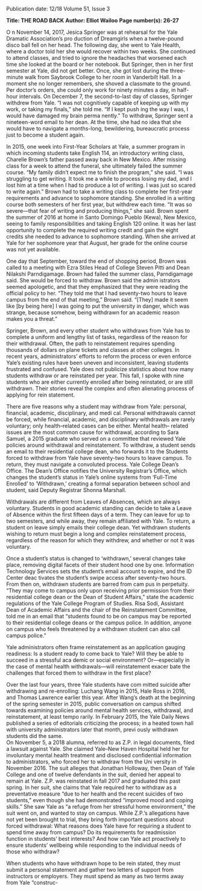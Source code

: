 Publication date: 12/18
Volume 51, Issue 3

**Title: THE ROAD BACK**
**Author: Elliot Wailoo**
**Page number(s): 26-27**

O
n November 14, 2017, Jesica Springer was at 
rehearsal for the Yale Dramatic Association’s pro­
duction of Dreamgirls when a twelve-pound disco ball fell 
on her head. The following day, she went to Yale Health, 
where a doctor told her she would recover within two 
weeks. She continued to attend classes, and tried to ignore 
the headaches that worsened each time she looked at the 
board or her notebook.
But Springer, then in her first semester at Yale, did not 
get better. Once, she got lost during the three-minute walk 
from Saybrook College to her room in Vanderbilt Hall. In a 
moment she no longer remembers, she shoved a classmate 
to the ground. Per doctor’s orders, she could only work for 
ninety minutes a day, in half-hour intervals. On December 
7, the second-to-last day of classes, Springer withdrew from 
Yale. “I was not cognitively capable of keeping up with my 
work, or taking my finals,” she told me. “If I kept push­
ing the way I was, I would have damaged my brain perma­
nently.” To withdraw, Springer sent a nineteen-word email 
to her dean. At the time, she had no idea that she would 
have to navigate a months-long, bewildering, bureaucratic 
process just to become a student again.

In 2015, one week into First-Year Scholars at Yale, a 
summer program in which incoming students take English 
114, an introductory writing class, Charelle Brown’s father 
passed away back in New Mexico. After missing class for 
a week to attend the funeral, she ultimately failed the 
summer course. “My family didn’t expect me to finish the 
program,” she said. “I was struggling to get writing. It took 
me a while to process losing my dad, and I lost him at a 
time when I had to produce a lot of writing. I was just so 
scared to write again.” Brown had to take a writing class 
to complete her first-year requirements and advance to 
sophomore standing. She enrolled in a writing course both 
semesters of her first year, but withdrew each time. “It was 
so severe—that fear of writing and producing things,” she 
said. Brown spent the summer of 2016 at home in Santo 
Domingo Pueblo (Kewa), New Mexico, seeing to family 
responsibilities and taking English 120 online. It was her 
last opportunity to complete the required writing credit and 
gain the eight credits she needed to advance to sophomore 
standing. When she arrived at Yale for her sophomore year 
that August, her grade for the online course was not yet 
available.

One day that September, toward the end of shopping 
period, Brown was called to a meeting with Ezra Stiles Head 
of College Steven Pitti and Dean Nilakshi Parndigamage. 
Brown had failed the summer class, Parndigamage said. 
She would be forced to withdraw. Brown said the admin­
istrators seemed apologetic, and that they emphasized that 
they were reading the official policy to her. “They told me 
that I had seventy-two hours to leave campus from the end 
of that meeting,” Brown said. “[They] made it seem like 
[by being here] I was going to put the university in danger, 
which was strange, because somehow, being withdrawn for 
an academic reason makes you a threat.”

Springer, Brown, and every other student who withdraws 
from Yale has to complete a uniform and lengthy list of 
tasks, regardless of the reason for their withdrawal. Often, 
the path to reinstatement requires spending thousands of 
dollars on plane tickets and classes at other colleges. In 
recent years, administrators’ efforts to reform the process 
or even enforce Yale’s existing rules have been uneven 
and inconsistent, leaving students frustrated and confused. 
Yale does not publicize statistics about how many students 
withdraw or are reinstated per year. This fall, I spoke with 
nine students who are either currently enrolled after being 
reinstated, or are still withdrawn. Their stories reveal the 
complex and often alienating process of applying for rein­
statement.

There are five reasons why a student may withdraw from 
Yale: personal, financial, academic, disciplinary, and medi­
cal. Personal withdrawals cannot be forced, while financial, 
academic, and disciplinary withdrawals are rarely voluntary; 
only health–related cases can be either. Mental health–
related issues are the most common cause for withdrawal, 
according to Sara Samuel, a 2015 graduate who served on 
a committee that reviewed Yale policies around withdrawal 
and reinstatement. To withdraw, a student sends an email 
to their residential college dean, who forwards it to the 
Students forced to withdraw from Yale 
have seventy-two hours to leave campus. 
To return, they must navigate a convoluted 
process.
Yale College Dean’s Office. The Dean’s Office notifies the 
University Registrar’s Office, which changes the student’s 
status in Yale’s online systems from ‘Full-Time Enrolled’ to 
‘Withdrawn,’ creating a formal separation between school 
and student, said Deputy Registrar Shonna Marshall.

Withdrawals are different from Leaves of Absences, 
which are always voluntary. Students in good academic 
standing can decide to take a Leave of Absence within the 
first fifteen days of a term. They can leave for up to two 
semesters, and while away, they remain affiliated with Yale. 
To return, a student on leave simply emails their college 
dean. Yet withdrawn students wishing to return must begin 
a long and complex reinstatement process, regardless of the 
reason for which they withdrew, and whether or not it was 
voluntary.

Once a student’s status is changed to ‘withdrawn,’ several 
changes take place, removing digital facets of their student­
hood one by one. Information Technology Services sets the 
student’s email account to expire, and the ID Center deac­
tivates the student’s swipe access after seventy-two hours. 
From then on, withdrawn students are barred from cam­
pus in perpetuity. “They may come to campus only upon 
receiving prior permission from their residential college 
dean or the Dean of Student Affairs,” state the academic 
regulations of the Yale College Program of Studies. Risa 
Sodi, Assistant Dean of Academic Affairs and the chair of 
the Reinstatement Committee, told me in an email that 
“students found to be on campus may be reported to their 
residential college deans or the campus police. In addition, 
anyone on campus who feels threatened by a withdrawn 
student can also call campus police.”

Yale administrators often frame reinstatement as an 
application gauging readiness: Is a student ready to come 
back to Yale? Will they be able to succeed in a stressful aca­
demic or social environment? Or—especially in the case 
of mental health withdrawals—will reinstatement exacer­
bate the challenges that forced them to withdraw in the 
first place?

Over the last four years, three Yale students have com­
mitted suicide after withdrawing and re-enrolling: Luchang 
Wang in 2015, Hale Ross in 2016, and Thomas Lawrence 
earlier this year. After Wang’s death at the beginning of the 
spring semester in 2015, public conversation on campus 
shifted towards examining policies around mental health 
services, withdrawal, and reinstatement, at least tempo­
rarily. In February 2015, the Yale Daily News published a 
series of editorials criticizing the process; in a heated town 
hall with university administrators later that month, previ­
ously withdrawn students did the same.  
On November 5, a 2018 alumna, referred to as Z.P. in 
legal documents, filed a lawsuit against Yale. She claimed 
Yale–New Haven Hospital held her for involuntary mental 
health treatment and disclosed confidential information to 
administrators, who forced her to withdraw from the Uni­
versity in November 2016. The suit alleges that Jonathan 
Holloway, then Dean of Yale College and one of twelve 
defendants in the suit, denied her appeal to remain at 
Yale. Z.P. was reinstated in fall 2017 and graduated this 
past spring. In her suit, she claims that Yale required her to 
withdraw as a preventative measure “due to her health and 
the recent suicides of two students,” even though she had 
demonstrated “improved mood and coping skills.” She saw 
Yale as “a refuge from her stressful home environment,” the 
suit went on, and wanted to stay on campus. While Z.P.’s 
allegations have not yet been brought to trial, they bring 
forth important questions about forced withdrawal: What 
reasons does Yale have for requiring a student to spend time 
away from campus? Do its requirements for readmission 
function in students’ best interests? And how can Yale act 
proactively to ensure students’ wellbeing while responding 
to the individual needs of those who withdraw?

When students who have withdrawn hope to be rein­
stated, they must submit a personal statement and gather 
two letters of support from instructors or employers. They 
must spend as many as two terms away from Yale “construc-